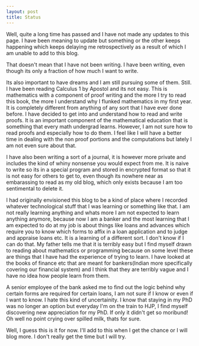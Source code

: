 ```yaml
---
layout: post
title: Status
---
```


Well, quite a long time has passed and I have not made any updates to this page. I have been meaning to update but something or the other keeps happening which keeps delaying me retrospectively as a result of which I am unable to add to this blog.

That doesn't mean that I have not been writing. I have been writing, even though its only a fraction of how much I want to write.

Its also important to have dreams and I am still pursuing some of them. Still. I have been reading Calculus 1 by Apostol and its not easy. This is mathematics with a component of proof writing and the more I try to read this book, the more I understand why I flunked mathematics in my first year. It is completely different from anything of any sort that I have ever done before. I have decided to get into and understand how to read and write proofs. It is an important component of the mathematical education that is something that every math undergrad learns. However, I am not sure how to read proofs and especially how to do them. I feel like I will have a better time in dealing with the non proof portions and the computations but lately I am not even sure about that.

I have also been writing a sort of a journal, it is however more private and includes the kind of whiny nonsense you would expect from me. It is naive to write so its in a special program and stored in encrypted format so that it is not easy for others to get to, even though its nowhere near as embarassing to read as my old blog, which only exists because I am too sentimental to delete it.

I had originally envisioned this blog to be a kind of place where I recorded whatever technological stuff that I was learning or something like that. I am not really learning anything and whats more I am not expected to learn anything anymore, because now I am a banker and the most learning that I am expected to do at my job is about things like loans and advances which require you to know which forms to affix in a loan application and to judge and appraise loans etc. It is a learning of a different sort. I don't know if I can do that. My father tells me that it is terribly easy but I find myself drawn to reading about mathematics or programming because on some level these are things that I have had the experience of trying to learn. I have looked at the books of finance etc that are meant for bankers(Indian more specifically covering our financial system) and I think that they are terribly vague and I have no idea how people learn from them.

A senior employee of the bank asked me to find out the logic behind why certain forms are required for certain loans, I am not sure if I know or even if I want to know. I hate this kind of uncertainity. I know that staying in my PhD was no longer an option but everyday I'm on the train to HJP, I find myself discovering new appreciation for my PhD. If only it didn't get so moribund! Oh well no point crying over spilled milk, thats for sure.

Well, I guess this is it for now. I'll add to this when I get the chance or I will blog more. I don't really get the time but I will try.

